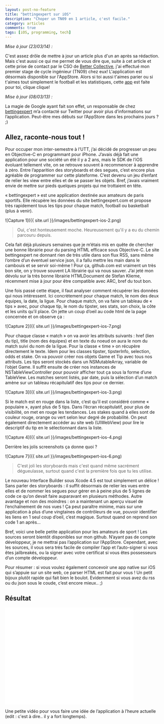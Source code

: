 ```yaml
---
layout: post-no-feature
title: "bettingexpert sur iOS"
description: "Choper un TN09 en 1 article, c'est facile."
category: articles
comments: true
tags: [iOS, programming, tech]
---
```


*Mise à jour (23/03/14) :*

C'est assez drôle de mettre à jour un article plus d'un an après sa rédaction. Mais c'est aussi ce qui me permet de vous dire que, suite à cet article et cette prise de contact par le CSO de [Better Collective](http://www.bettercollective.com), j'ai effectué mon premier stage de cycle ingénieur (TN09) chez eux! L'application est désormais disponible sur l'AppStore. Alors si toi aussi t'aimes parier ou si t'aimes tout simplement le football et les statistiques, cette [app](https://itunes.apple.com/fr/app/bettingexpert-free-betting/id778618162?mt=8) est faite pour toi, clique clique!

*Mise à jour (08/03/13) :*

La magie de Google ayant fait son effet, un responsable de chez [bettingexpert](http://www.bettingexpert.com) m’a contacté sur Twitter pour avoir plus d’informations sur l’application. Peut-être mes débuts sur l’AppStore dans les prochains jours ? ;)

## Allez, raconte-nous tout !

Pour occuper mon inter-semestre à l’UTT, j’ai décidé de progresser un peu en Objective-C en programmant pour iPhone. J’avais déjà fait une application pour une société un été il y a 2 ans, mais le SDK de l’iOS évoluant tellement vite, on se retrouve souvent à recommencer à apprendre à zéro. Entre l’apparition des storyboards et des segues, c’est encore plus agréable de programmer sur cette plateforme. C’est devenu un jeu d’enfant de relier les view entre elles et de se passer les objets. Bref, j’avais vraiment envie de mettre sur pieds quelques projets qui me trottaient en tête.

« bettingexpert » est une application destinée aux amateurs de paris sportifs. Elle récupère les données du site bettingexpert.com et propose très rapidement tous les tips pour chaque match, football ou basketball (plus à venir).

![Capture 1]({{ site.url }}/images/bettingexpert-ios-2.png)

> Oui, c'est honteusement moche. Heureusement qu'il y a eu du chemin parcouru depuis.

Cela fait déjà plusieurs semaines que je m’étais mis en quête de chercher une bonne librairie pour du parsing HTML efficace sous Objective-C. Le site bettingexpert ne donnant rien de très utile dans son flux RSS, sans même l’ombre d’un éventuel service json, il a fallu mettre les main dans le cambouis et se servir soi-même ! Pour ça, github.com est vraiment un très bon site, on y trouve souvent LA librairie qui va nous sauver. J’ai jeté mon dévolu sur la très bonne librairie HTMLDocument de Stefan Klieme, récemment mise à jour pour être compatible avec ARC, bref du tout bon.

Une fois passé cette étape, il faut analyser comment récupérer les données qui nous intéressent. Ici concrètement pour chaque match, le nom des deux équipes, la date, la ligue. Pour chaque match, on va faire un tableau de « tips » avec, pour chaque tip, le nom du tipster, ses stats, son choix, la côte et les units qu’il place. On jette un coup d’oeil au code html de la page concernée et on observe ça :

![Capture 2]({{ site.url }}/images/bettingexpert-ios-7.png)

Pour chaque classe « match » on va avoir les attributs suivants : href (lien du tip), title (nom des équipes) et en texte du noeud on aura le nom du match suivi du nom de la ligue. Pour la classe « time » on récupère directement le texte. Idem pour les classes tipster, tipsterInfo, selection, odds et stake. On va pouvoir créer nos objets Game et Tip avec tous nos attributs. Les tips seront stockés dans un NSMutableArray, variable de l’objet Game. Il suffit ensuite de créer nos instances de NSTableViewController pour pouvoir afficher tout ça sous la forme d’une TableView. Les matches seront listés, par date, puis la sélection d’un match amène sur un tableau récapitulatif des tips pour ce dernier.

![Capture 3]({{ site.url }}/images/bettingexpert-ios-3.png)

Si le match est en rouge dans la liste, c’est qu’il est considéré comme « populaire », ayant plus de 5 tips. Dans l’écran récapitulatif, pour plus de visibilité, on met en rouge les tendances. Les stakes quand à elles sont de couleur rouge, orange ou vert selon leur degré de probabilité. On peut également directement accéder au site web (UIWebView) pour lire le descriptif du tip en le sélectionnant dans la liste.

![Capture 4]({{ site.url }}/images/bettingexpert-ios-4.png)

Derrière les jolis screenshots ça donne quoi ?

![Capture 7]({{ site.url }}/images/bettingexpert-ios-6.png)

> C'est joli les storyboards mais c'est quand même sacrément dégueulasse, surtout quand c'est la première fois que tu les utilise.

Le nouveau Interface Builder sous Xcode 4.5 est tout simplement un délice ! Sans parler des storyboards : il suffit désormais de relier les vues entre elles et de nommer les segues pour gérer en à peine plus de 5 lignes de code ce qu’on devait faire auparavant en plusieurs méthodes. Autre avantage et non des moindres : on a maintenant un aperçu visuel de l’enchaînement de nos vues ! Ça peut paraître minime, mais sur une application à plus d’une vingtaines de contrôleurs de vue, pouvoir identifier les liens en 1 seul coup d’oeil, c’est magique. Surtout quand on reprend son code 1 an après…

Bref, voici une belle petite application pour les amateurs de sport ! Les sources seront bientôt disponibles sur mon github. N’ayant pas de compte développeur, je ne mettrai pas l’application sur l’AppStore. Cependant, avec les sources, il vous sera très facile de compiler l’app et l’auto-signer si vous êtes jailbreakés, ou la signer avec votre certificat si vous êtes possesseurs d’un compte développeur.

Pour résumer : si vous voulez également concevoir une app native sur iOS qui s’appuie sur un site web, ce parser HTML est fait pour vous ! Un petit bijoux plutôt rapide qui fait bien le boulot. Evidemment si vous avez du rss ou du json sous le coude, c’est encore mieux.. ;)

## Résultat

<iframe width="420" height="315" src="//www.youtube.com/embed/vDxHRk10RE0?rel=0" frameborder="0"></iframe>

Une petite vidéo pour vous faire une idée de l’application à l’heure actuelle (edit : c'est à dire.. il y a fort longtemps).